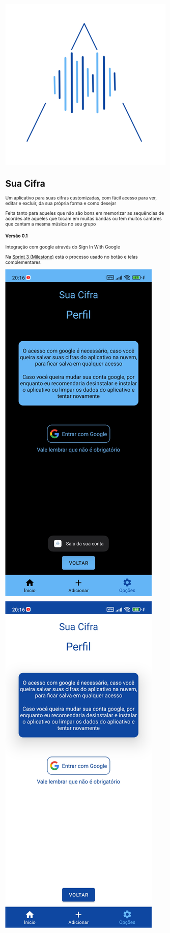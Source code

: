 ![Sua Cifra Logo](/.github/suaCifraLogo1920.png)

# Sua Cifra

Um aplicativo para suas cifras customizadas, com fácil acesso para ver, editar e excluir, da sua própria forma e como desejar

Feita tanto para aqueles que não são bons em memorizar as sequências de acordes até aqueles que tocam em muitas bandas ou tem muitos cantores que cantam a mesma música no seu grupo

#### Versão 0.1

Integração com google através do Sign In With Google

Na [Sprint 3 (Milestone)](https://github.com/VictorS8/SuaCifra/milestone/4) está o processo usado no botão e telas complementares

![Sign In With Google Dark](/.github/signInWithGoogleDark_br.com.suacifra.jpg)

![Sign In With Google Light](/.github/signInWithGoogleLight_br.com.suacifra.jpg)